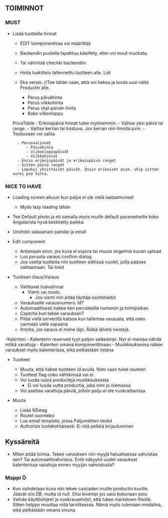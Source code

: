 ## TOIMINNOT
 ### MUST
- Lisää tuotteille hinnat
    - EDIT komponentissa voi määrittää
    - Backendin puolella tapahtuu käsittely, ettei voi muut muokata.
    - Tai vähintää checkki backendiin

    - Hinta luokittelu tallennettu tuotteen alle. List<PriceTable>

    - Eka versio. //Tee tähän vaan, että voi hakea ja luoda uusi näitä Productin alle. 
        - Perus päivähinta
        - Perus viikkohinta
        - Perus vkpl päivän hinta
        - Koko viikonloppu

    PriceTable 
        - Erikoispäivä hinnat tulee myöhemmin.
        - Valitse yksi päivä tai range.
        - Valitse kerran tai toistuva. Jos kerran niin ilmoita pvm.
        - Toistuvaan voi valita 

        - Perusvalinnat 
            - Päivähinta
            - Viikonloppupäivät
            - Viikkohinnat
        - Ensin erikoispäivät ja erikoispäivä ranget
        - Sitten päivä ranget 
        - Lopuksi yksittäiset päivät. Ensin erikoiset esim. vklp sitten normi pvä hinta.

### NICE TO HAVE
- Loading screen alkuun kun paljut ei ole vielä laataantuneet
    - Myös lazy loading tähän
- Tee Default photo ja eti samalla myös muille default parametreille koko Angularista hyvä keskitetty paikka. 

- Unohdin salasanani painike ja email

- Edit component
    - Antamaan error, jos kuva ei sopiva tai muuta ongelmia kuvan upload
    - Luo peruuta varaus confirm dialog.
    - Jos useita tuotteita niin tuotteen editissä nuolet, joilla pääsee valitsemaan. Tai linkit

- Tuotteen tilaus/Varaus
    - Valittavat lisävalinnat
        - Vienti vai nouto.
            - Jos vienti niin pitää täyttää osoitetiedot
    - Varaukselle varausnumero. Id?
    - Automaattisesti hakee tien perusteella numeron ja toimipaikan. 
    - Captcha kun tekee varauksen?
    - Pitää vielä serveriltä katsoa kun tallentaa varausta, että onko varmasti vielä vapaana
    - Ilmoita, jos varaus ei mene läpi. Äläkä lähetä viestejä.

-Kalenteri
    - Kalenterin reserved tyyli paljon selkeämpi. Nyt ei meinaa nähdä mitkä varattuja
    - Kalenteri omana komponenttinaan
    - Muokkauksessa näkee varaukset myös kalenterissa, eikä pelkästään listana

- Tuotteet
    - Muuta, että hakee tuotteen id avulla. Nimi vaan tulee routeen
    - Tuotteet flag onko nähtävissä vai ei.
    - Voi luoda uusia producteja muokkauksesta
        - Ei voi luoda uutta productia, joka nimi jo olemassa
    - Voi asettaa varattuja päiviä, jolloin palju ei ole vuokrattavissa

- Muuta
    - Lisää NSwag
    - Routet suomeksi
    - Luo email template, jossa Paljumiehen tiedot
    - Authorize tuotekohtaisesti. Ei riitä pelkkä kirjautuminen 

## Kyssäreitä
- Miten pitää toimia. Tekee varauksen niin myyjä haluattaessa vahvistaa sen? Tai automaattivahvistus. Entä näkyykö uudet varaukset kalenterissa varattuja ennen myyjän vahvistusta?


### Mappi Ö
- Kun vaihdetaan kuva niin tekee cascaden muille productin kuville. Jäävät siis DB, mutta id null. Olisi kivempi jos saisi kokonaan pois.
- Vaihda käyttöohjeet ja vuokrausehdot, että lukee markdown filestä. Sitten helppo muuttaa niitä tarvittaessa. Nämä myös tulemaan modalina, eikä pelkästään omana sivuna.